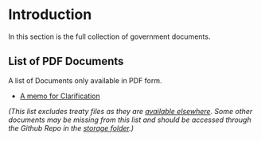 # Introduction

In this section is the full collection of government documents.

## List of PDF Documents

A list of Documents only available in PDF form.

- [A memo for Clarification](pathname:///storage/court/A-memo-for-Clarification.pdf)

_(This list excludes treaty files as they are [available elsewhere](/constitution/treaties). Some other documents may be missing from this list and should be accessed through the Github Repo in the [storage folder](https://github.com/CivYoahtl/civyoahtl.github.io/tree/main/docs/public/storage).)_
